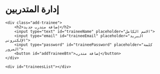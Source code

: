 <!-- صفحة للمسؤول فقط -->
<template id="traineeTemplate">
    <div class="trainee-card">
        <h3 data-name></h3>
        <p data-email></p>
        <p>تاريخ التسجيل: <span data-createdAt></span></p>
    </div>
</template>

<div id="adminDashboard">
    <h1>إدارة المتدربين</h1>
    
    <div class="add-trainee">
        <h2>إضافة متدرب جديد</h2>
        <input type="text" id="traineeName" placeholder="الاسم الكامل">
        <input type="email" id="traineeEmail" placeholder="البريد الإلكتروني">
        <input type="password" id="traineePassword" placeholder="كلمة المرور">
        <button id="addTraineeBtn">إضافة متدرب</button>
    </div>
    
    <div id="traineesList"></div>
</div>

<script>
    // تهيئة Firebaseconst firebaseConfig = {
  apiKey: "AIzaSyBWdrUtLP4fVKHDmQDC6nUJzBMPA7AmbMc", // مفتاح API الخاص بك
  authDomain: "solar-engineer-43cbc.firebaseapp.com",
  projectId: "solar-engineer-43cbc",
  storageBucket: "solar-engineer-43cbc.firebasestorage.app",
  messagingSenderId: "816573344174",
  appId: "1:816573344174:web:b472b052d26b7be1d7003f"
};

// تهيئة Firebase
firebase.initializeApp(firebaseConfig);
const auth = firebase.auth();
const db = firebase.firestore();
    // تحقق من صلاحيات المسؤول
    auth.onAuthStateChanged((user) => {
        if (user) {
            db.collection('admins').doc(user.uid).get()
                .then((doc) => {
                    if (doc.exists) {
                        loadTrainees();
                    } else {
                        window.location.href = 'unauthorized.html';
                    }
                });
        } else {
            window.location.href = 'login.html';
        }
    });
    
    // إضافة متدرب جديد
 document.getElementById('addTraineeBtn').addEventListener('click', async function() {
    const name = document.getElementById('traineeName').value;
    const email = document.getElementById('traineeEmail').value;
    const password = document.getElementById('traineePassword').value;

    try {
        // 1. إنشاء المستخدم في Authentication
        const userCredential = await auth.createUserWithEmailAndPassword(email, password);
        
        // 2. حفظ بيانات إضافية في Firestore
        await db.collection('Trainee').doc(userCredential.user.uid).set({
            name: name,
            email: email,
            createdAt: firebase.firestore.FieldValue.serverTimestamp(),
            userType: "trainee",
            status: "active"
        });

        // 3. إرسال رسالة التحقق (اختياري)
        await userCredential.user.sendEmailVerification();

        alert('تم إضافة المتدرب بنجاح');
        loadTrainees();
        
        // مسح الحقول بعد الإضافة
        document.getElementById('traineeName').value = '';
        document.getElementById('traineeEmail').value = '';
        document.getElementById('traineePassword').value = '';
        
    } catch (error) {
        console.error("Error adding trainee:", error);
        alert(`حدث خطأ: ${error.message}`);
    }
});
    
    // عرض قائمة المتدربين
    function loadTrainees() {
        db.collection('Trainee').get()
            .then((querySnapshot) => {
                const template = document.getElementById('traineeTemplate').content;
                const container = document.getElementById('traineesList');
                container.innerHTML = '';
                
                querySnapshot.forEach((doc) => {
                    const trainee = doc.data();
                    const clone = template.cloneNode(true);
                    
                    clone.querySelector('[data-name]').textContent = trainee.name;
                    clone.querySelector('[data-email]').textContent = trainee.email;
                    clone.querySelector('[data-createdAt]').textContent = 
                        trainee.createdAt.toDate().toLocaleDateString();
                    
                    container.appendChild(clone);
                });
            });
    }
</script>

